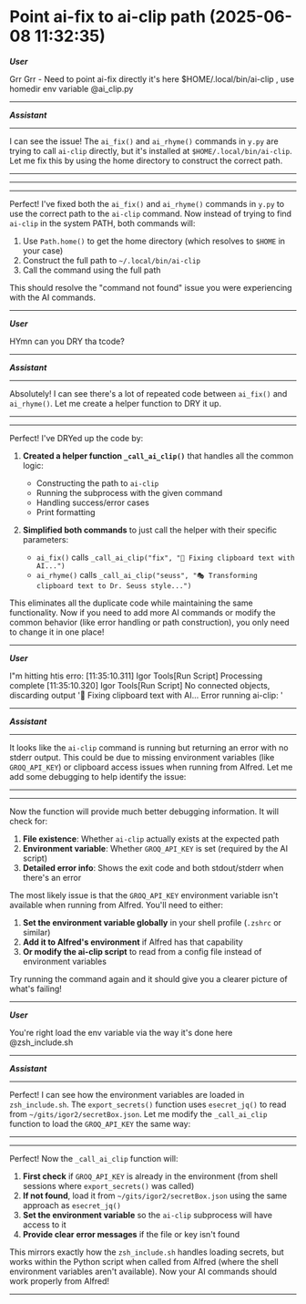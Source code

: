 <!-- Generated by SpecStory -->

# Point ai-fix to ai-clip path (2025-06-08 11:32:35)

_**User**_

Grr Grr - Need to point ai-fix directly it's here $HOME/.local/bin/ai-clip , use homedir env variable  @ai_clip.py 

---

_**Assistant**_



---

I can see the issue! The `ai_fix()` and `ai_rhyme()` commands in `y.py` are trying to call `ai-clip` directly, but it's installed at `$HOME/.local/bin/ai-clip`. Let me fix this by using the home directory to construct the correct path.

---



---



---

Perfect! I've fixed both the `ai_fix()` and `ai_rhyme()` commands in `y.py` to use the correct path to the `ai-clip` command. Now instead of trying to find `ai-clip` in the system PATH, both commands will:

1. Use `Path.home()` to get the home directory (which resolves to `$HOME` in your case)
2. Construct the full path to `~/.local/bin/ai-clip`
3. Call the command using the full path

This should resolve the "command not found" issue you were experiencing with the AI commands.

---

_**User**_

HYmn can you DRY tha tcode? 


---

_**Assistant**_



---

Absolutely! I can see there's a lot of repeated code between `ai_fix()` and `ai_rhyme()`. Let me create a helper function to DRY it up.

---



---

Perfect! I've DRYed up the code by:

1. **Created a helper function `_call_ai_clip()`** that handles all the common logic:
   - Constructing the path to `ai-clip`
   - Running the subprocess with the given command
   - Handling success/error cases
   - Print formatting

2. **Simplified both commands** to just call the helper with their specific parameters:
   - `ai_fix()` calls `_call_ai_clip("fix", "🤖 Fixing clipboard text with AI...")`
   - `ai_rhyme()` calls `_call_ai_clip("seuss", "🎭 Transforming clipboard text to Dr. Seuss style...")`

This eliminates all the duplicate code while maintaining the same functionality. Now if you need to add more AI commands or modify the common behavior (like error handling or path construction), you only need to change it in one place!

---

_**User**_

I"m hitting htis erro: [11:35:10.311] Igor Tools[Run Script] Processing complete
[11:35:10.320] Igor Tools[Run Script] No connected objects, discarding output '🤖 Fixing clipboard text with AI...
Error running ai-clip: 
'

---

_**Assistant**_



---

It looks like the `ai-clip` command is running but returning an error with no stderr output. This could be due to missing environment variables (like `GROQ_API_KEY`) or clipboard access issues when running from Alfred. Let me add some debugging to help identify the issue:

---



---

Now the function will provide much better debugging information. It will check for:

1. **File existence**: Whether `ai-clip` actually exists at the expected path
2. **Environment variable**: Whether `GROQ_API_KEY` is set (required by the AI script)
3. **Detailed error info**: Shows the exit code and both stdout/stderr when there's an error

The most likely issue is that the `GROQ_API_KEY` environment variable isn't available when running from Alfred. You'll need to either:

1. **Set the environment variable globally** in your shell profile (`.zshrc` or similar)
2. **Add it to Alfred's environment** if Alfred has that capability
3. **Or modify the ai-clip script** to read from a config file instead of environment variables

Try running the command again and it should give you a clearer picture of what's failing!

---

_**User**_

You're right load the env variable via the way it's done here @zsh_include.sh 

---

_**Assistant**_



---

Perfect! I can see how the environment variables are loaded in `zsh_include.sh`. The `export_secrets()` function uses `esecret_jq()` to read from `~/gits/igor2/secretBox.json`. Let me modify the `_call_ai_clip` function to load the `GROQ_API_KEY` the same way:

---



---

Perfect! Now the `_call_ai_clip` function will:

1. **First check** if `GROQ_API_KEY` is already in the environment (from shell sessions where `export_secrets()` was called)
2. **If not found**, load it from `~/gits/igor2/secretBox.json` using the same approach as `esecret_jq()` 
3. **Set the environment variable** so the `ai-clip` subprocess will have access to it
4. **Provide clear error messages** if the file or key isn't found

This mirrors exactly how the `zsh_include.sh` handles loading secrets, but works within the Python script when called from Alfred (where the shell environment variables aren't available). Now your AI commands should work properly from Alfred!

---

